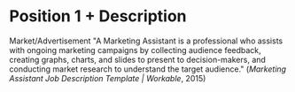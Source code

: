 # Position 1 + Description
Market/Advertisement
"A Marketing Assistant is a professional who assists with ongoing marketing campaigns by collecting audience feedback, creating graphs, charts, and slides to present to decision-makers, and conducting market research to understand the target audience." (_Marketing Assistant Job Description Template | Workable_, 2015)



